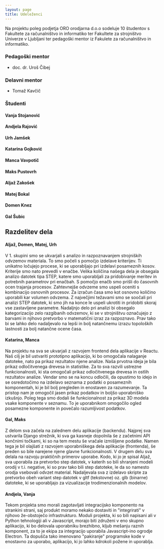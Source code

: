```yaml
---
layout: page
title: Udeleženci
---
```


<p class="message" >
  Na projektu poleg podjetja ORO orodjarna d.o.o sodeluje 10 študentov s Fakultete za računalništvo in informatiko ter Fakultete za strojništvo Univerze v Ljubljani ter pedagoški mentor iz Fakulete za računalništvo in informatiko.
</p>


### Pedagoški mentor

* doc. dr. Uroš Čibej

### Delavni mentor

* Tomaž Kavčič

### Študenti

#### Vanja Stojanović

#### Andjela Rajović

#### Urh Jamšek

#### Katarina Gojković

#### Manca Vavpotič

#### Maks Pustovrh

#### Aljaž Zakošek

#### Matej Bokal

#### Domen Knez

#### Gal Šubic


## Razdelitev dela

#### Aljaž, Domen, Matej, Urh
<p>
V 1. skupini smo se ukvarjali s analizo in razpoznavanjem strojniških odvzemov materiala. To smo počeli s pomočjo izdelave kriterijev. Ti unikatno ločujejo procese, ki se uporabljajo pri izdelavi posameznih kosov. Kriterije smo nato prevedli v enačbe. Velika količina našega dela je obsegala analizo datotek tipa STEP, katere smo uporabljali za pridobivanje meritev in potrebnih parametrov pri enačbah. S pomočjo enačb smo prišli do časovnih ocen trajanja procesov. Zahtevnejše odvzeme smo uspeli oceniti s kombinacijo osnovnih procesov. Za izračun časa smo kot osnovno količino uporabili kar volumen odvzema. Z največjimi težavami smo se soočali pri analizi STEP datotek, ki smo jih na konce le uspeli ukrotiti in pridobiti skoraj vse zastavljene parametre. Nadaljnjo delo pri analizi bi obsegalo kategorizacijo zelo razgibanih odvzemov, ki se v strojništvu označujejo z barvami in njihovo pretvorbo v matematični izraz za razpoznavo. Prav tako bi se lahko delo nadaljevalo na lepši in bolj natančnemu izrazu topoloških lastnosti za bolj natančne ocene časa.
</p>

#### Katarina, Manca
<p>
Na projektu na sva se ukvarjali z razvojem frontend dela aplikacije v Reactu. Naš cilj je bil ustvariti prototipno aplikacijo, ki bo omogočala nalaganje datoteke, nato pa prikaz rezultatov njene analize. Naša prvotna ideja je bila  prikaz odločitvenega drevesa in statistike. Za to sva razvili ustrezne funkcionalnosti, ki sta omogočali prikaz odločitvenega drevesa in ostlih rezultatov analize. Vendar smo se na koncu odločili, da opustimo to idejo in se osredotočimo na izdelavo seznama z podatki o posameznih komponentah, ki je bil bolj pregleden in enostaven za razumevanje. Ta pristop nam je omogočil jasen prikaz podatkov in boljšo uporabniško izkušnjo. Poleg tega smo dodali še funkcionalnost za prikaz 3D modela vsake komponente v seznamu. To je uporabnikom omogočilo ogled posamezne komponente in povečalo razumljivost podatkov.
</p>

#### Gal, Maks
<p>
Z delom sva začela na zalednem delu aplikacije (backendu). Najprej sva ustvarila Django strežnik, ki sva ga kasneje dopolnila še z začetnimi API končnimi točkami, ki so na tem mestu še vračale izmišljene podatke. Namen tega je bil olajšati z razvojem uporabniškega dela aplikacije (frontenda), še preden so bile narejene njene glavne funkcionalnosti.
V drugem delu sva delala na razvoju praktičnih primerov uporabe. Kodo, ki jo je spisal Aljaž, sva uporabila za pretvorbo step datotek, v katerih so bili shranjeni modeli orodij v t.i. negative, ki so prav tako bili step datoteke, le da so namesto orodja vsebovali odvzet material. Nadaljevala sva z izdelavo skripte za pretvorbo obeh variant step datotek v gltf (tekstovne) oz. glb (binarne) datoteke, ki se uporabljajo za vizualizacije trodimenzionalnih modelov.
</p>

#### Andjela, Vanja
<p>
Tekom projekta smo morali zagotavljati integracijsko komponento na strankini strani, saj produkt moramo nekako dostaviti in "integrirati" v njihovo že-obstoječo infrastrukturo.
Moduli projekta, ki so bili napisani ali v Python tehnologiji ali v Javascript, morajo biti združeni v eno skupno aplikacijo, ki bo delovala uporabniku brezhibno, kljub mešanju raznih komponent, za to je ekipa za integracijo uporabila Javascript-ino ogrodje Electron. Ta dopušča tako imenovano "pakiranje" programske kode v enostavno za uporabo, aplikacijo, ki jo lahko kdrokoli požene in uporablja.
</p>
